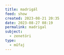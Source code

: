 ```yaml
---
title: madrigál
feed: show
created: 2023-08-21 20:35
date: 2023-08-27 08:19
permalink: madrigal
subject:
  - zenetöri
type:
  - műfaj
---
```

